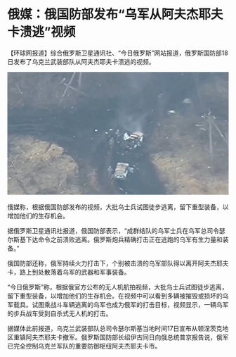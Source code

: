 # 俄媒：俄国防部发布“乌军从阿夫杰耶夫卡溃逃”视频

【环球网报道】综合俄罗斯卫星通讯社、“今日俄罗斯”网站报道，俄罗斯国防部18日发布了乌克兰武装部队从阿夫杰耶夫卡溃逃的视频。

![bf8cfb15a4b49ce0090baae766be8fed.jpg](https://raw.githubusercontent.com/qqhsx/qqnews_image/main/2024/02/19/俄媒：俄国防部发布“乌军从阿夫杰耶夫卡溃逃”视频/bf8cfb15a4b49ce0090baae766be8fed.jpg)

俄媒称，根据俄国防部发布的视频，大批乌士兵试图徒步逃离，留下重型装备，以增加他们的生存机会。

据俄罗斯卫星通讯社报道，俄国防部表示，“成群结队的乌军士兵在乌军总司令瑟尔斯基下达命令之前溃败逃离。俄罗斯炮兵精确打击正在逃跑的乌军有生力量和装备。”

俄国防部还称，俄军持续火力打击下，个别被击溃的乌军部队得以离开阿夫杰耶夫卡，路上到处散落着乌军的武器和军事装备。

“今日俄罗斯”称，根据俄官方公布的无人机航拍视频，大批乌士兵试图徒步逃离，留下重型装备，以增加他们的生存机会。在视频中可以看到多辆被摧毁或损坏的乌军载具。试图乘战斗车辆逃离的乌军也成为俄军的打击目标，视频显示，一辆乌军的步兵战车受到自杀式无人机的打击。

据媒体此前报道，乌克兰武装部队总司令瑟尔斯基当地时间17日宣布从顿涅茨克地区重镇阿夫杰耶夫卡撤军。俄罗斯国防部长绍伊古同日向俄总统普京报告说，俄军已完全控制乌克兰军队的重要防御枢纽阿夫杰耶夫卡市。

